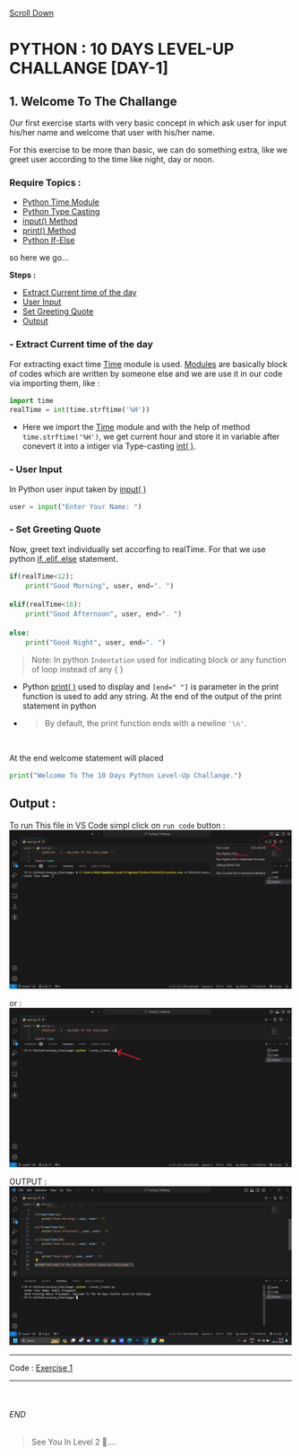 [Scroll Down](#end)

# PYTHON : 10 DAYS LEVEL-UP CHALLANGE [DAY-1]

## 1. Welcome To The Challange
Our first exercise starts with very basic concept in which ask user for input his/her name and welcome that user with his/her name.

For this exercise to be more than basic, we can do something extra, like we greet user according to the time like night, day or noon.

### Require Topics :
- [Python Time Module](https://docs.python.org/3/library/time.html) 
- [Python Type Casting](https://docs.python.org/3/library/functions.html#int)
- [input() Method](https://docs.python.org/3/library/functions.html#input)
- [print() Method](https://docs.python.org/3/library/functions.html#print)
- [Python If-Else](https://docs.python.org/3/tutorial/controlflow.html#if-statements)

so here we go...


**Steps :**

  - [Extract Current time of the day](#--extract-current-time-of-the-day)
  - [User Input](#--user-input)
  - [Set Greeting Quote](#--set-greeting-quote)
  - [Output](#output-:)
         

### - Extract Current time of the day
For extracting exact time [Time](https://docs.python.org/3/library/time.html) module is used. [Modules](https://www.w3schools.com/python/python_modules.asp) are basically block of codes which are written by someone else and we are use it in our code via importing them, like :

```python
import time
realTime = int(time.strftime('%H'))
```

* Here we import the [Time](https://docs.python.org/3/library/time.html) module and with the help of method `time.strftime('%H')`, we get current hour and store it in variable after conevert it into a intiger via Type-casting [int( )](https://docs.python.org/3/library/functions.html#int). 

### - User Input
In Python user input taken by [input( )](https://docs.python.org/3/library/functions.html#input)

```python
user = input("Enter Your Name: ")
```

### - Set Greeting Quote
Now, greet text individually set accorfing to realTime. For that we use python [if..elif..else](https://docs.python.org/3/tutorial/controlflow.html#if-statements) statement.

```python
if(realTime<12):
    print("Good Morning", user, end=". ")

elif(realTime<16):
    print("Good Afternoon", user, end=". ")

else:
    print("Good Night", user, end=". ")
```


> Note: In python `Indentation` used for indicating block or any function of loop instead of any { }

* Python [print( )](https://docs.python.org/3/library/functions.html#print) used to display and `[end=" "]` is parameter in the print function is used to add any string. At the end of the output of the print statement in python
  
* > By default, the print function ends with a newline `'\n'`.

<br>

At the end welcome statement will placed
```python
print("Welcome To The 10 Days Python Level-Up Challange.")
```

## Output :
To run This file in VS Code simpl click on `run code` button : 
![image](/img/level1_output/run_1.png) 

or : 
![image](/img/level1_output/run_2.png) 

OUTPUT : 
![image](/img/level1_output/output.png) 

---

Code : 
[Exercise 1](exe1.py) 

---
<br>

###### END


> See You In Level 2 👀....

